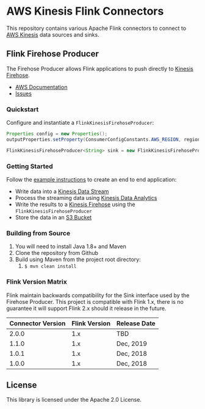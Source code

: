 # AWS Kinesis Flink Connectors

This repository contains various Apache Flink connectors to connect to [AWS Kinesis][kinesis] data sources and sinks. 

## Flink Firehose Producer
The Firehose Producer allows Flink applications to push directly to [Kinesis Firehose][firehose].
- [AWS Documentation][firehose-documentation]
- [Issues][issues]

### Quickstart
Configure and instantiate a `FlinkKinesisFirehoseProducer`:

```java
Properties config = new Properties();
outputProperties.setProperty(ConsumerConfigConstants.AWS_REGION, region);

FlinkKinesisFirehoseProducer<String> sink = new FlinkKinesisFirehoseProducer<>(streamName, new SimpleStringSchema(), config);
```

### Getting Started
Follow the [example instructions][example] to create an end to end application:
- Write data into a [Kinesis Data Stream][kds]
- Process the streaming data using [Kinesis Data Analytics][kda]
- Write the results to a [Kinesis Firehose][firehose] using the `FlinkKinesisFirehoseProducer`
- Store the data in an [S3 Bucket][s3]

### Building from Source
1. You will need to install Java 1.8+ and Maven
1. Clone the repository from Github
1. Build using Maven from the project root directory: 
    1. `$ mvn clean install`

### Flink Version Matrix
Flink maintain backwards compatibility for the Sink interface used by the Firehose Producer. 
This project is compatible with Flink 1.x, there is no guarantee it will support Flink 2.x should it release in the future. 

Connector Version | Flink Version | Release Date
----------------- | ------------- | ------------
2.0.0 | 1.x | TBD
1.1.0 | 1.x | Dec, 2019
1.0.1 | 1.x | Dec, 2018
1.0.0 | 1.x | Dec, 2018

## License

This library is licensed under the Apache 2.0 License. 

[kinesis]: https://aws.amazon.com/kinesis
[firehose]: https://aws.amazon.com/kinesis/data-firehose/
[kds]: https://aws.amazon.com/kinesis/data-streams/
[kda]: https://aws.amazon.com/kinesis/data-analytics/
[s3]: https://aws.amazon.com/s3/
[firehose-documentation]: https://docs.aws.amazon.com/kinesisanalytics/latest/java/how-sinks.html#sinks-firehose-create
[issues]: https://github.com/aws/aws-kinesisanalytics-flink-connectors/issues
[example]: https://docs.aws.amazon.com/kinesisanalytics/latest/java/get-started-exercise-fh.html